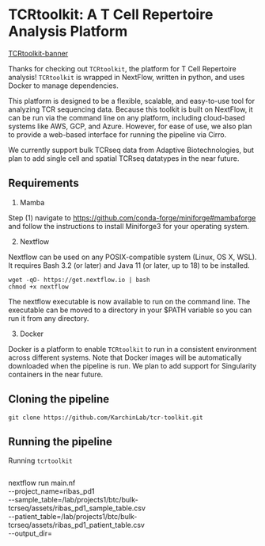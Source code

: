 # TCRtoolkit: A T Cell Repertoire Analysis Platform

[TCRtoolkit-banner](./assets/TCRtoolkit-banner.png)

Thanks for checking out `TCRtoolkit`, the platform for T Cell Repertoire analysis! `TCRtoolkit` is wrapped in NextFlow, written in python, and uses Docker to manage dependencies.

This platform is designed to be a flexible, scalable, and easy-to-use tool for analyzing TCR sequencing data. Because this toolkit is built on NextFlow, it can be run via the command line on any platform, including cloud-based systems like AWS, GCP, and Azure. However, for ease of use, we also plan to provide a web-based interface for running the pipeline via Cirro.

We currently support bulk TCRseq data from Adaptive Biotechnologies, but plan to add single cell and spatial TCRseq datatypes in the near future.

##  Requirements

1. Mamba

Step (1) navigate to https://github.com/conda-forge/miniforge#mambaforge and follow the instructions to install Miniforge3 for your operating system.

2. Nextflow

Nextflow can be used on any POSIX-compatible system (Linux, OS X, WSL). It requires Bash 3.2 (or later) and Java 11 (or later, up to 18) to be installed.

```{bash}
wget -qO- https://get.nextflow.io | bash
chmod +x nextflow
```

The nextflow executable is now available to run on the command line. The executable can be moved to a directory in your $PATH variable so you can run it from any directory.

3. Docker

Docker is a platform to enable `TCRtoolkit` to run in a consistent environment across different systems. Note that Docker images will be automatically downloaded when the pipeline is run. We plan to add support for Singularity containers in the near future.

## Cloning the pipeline

```{bash}
git clone https://github.com/KarchinLab/tcr-toolkit.git
```

## Running the pipeline

Running `tcrtoolkit` 

```{bash}

```

nextflow run main.nf \
    --project_name=ribas_pd1 \
    --sample_table=/lab/projects1/btc/bulk-tcrseq/assets/ribas_pd1_sample_table.csv \
    --patient_table=/lab/projects1/btc/bulk-tcrseq/assets/ribas_pd1_patient_table.csv \
    --output_dir=<outdir>
